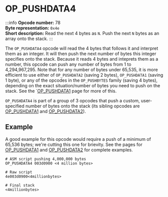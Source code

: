 # OP_PUSHDATA4
:::info
**Opcode number:** 78  
**Byte representation:** `0x4e`  
**Short description:** Read the next 4 bytes as `N`. Push the next `N` bytes as an array onto the stack.
:::

The `OP_PUSHDATA4` opcode will read the 4 bytes that follows it and interpret them as an integer. It will then push the next number of bytes this integer specifies onto the stack. Because it reads 4 bytes and inteprets them as a number, this opcode can push any number of bytes from 1 to 4,294,967,295. Note that for any number of bytes under 65,535, it is more efficient to use either of `OP_PUSHDATA2` (saving 2 bytes), `OP_PUSHDATA1` (saving 1 byte), or any of the opcodes in the `OP_PUSHBYTES` family (saving 4 bytes), depending on the exact situation/number of bytes you need to push on the stack. See the `[OP_PUSHDATA1](./OP_PUSHDATA1.md) page for more of this.

`OP_PUSHDATA4` is part of a group of 3 opcodes that push a custom, user-specified number of bytes onto the stack (its sibling opcodes are [OP_PUSHDATA1](./OP_PUSHDATA1.md) and [OP_PUSHDATA2](./OP_PUSHDATA2.md)).

## Example
A good example for this opcode would require a push of a minimum of 65,536 bytes; we're cutting this one for brievity. See the pages for [OP_PUSHDATA1](./OP_PUSHDATA1.md) and [OP_PUSHDATA2](./OP_PUSHDATA2.md) for complete examples.
```shell
# ASM script pushing 4,000,000 bytes
OP_PUSHDATA4 003d0900 <4 million bytes>

# Raw script
4e003d0900<4millionbytes>

# Final stack
<4millionbytes>
```
